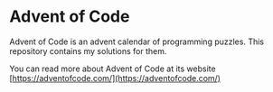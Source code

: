 # Advent of Code

Advent of Code is an advent calendar of programming puzzles.
This repository contains my solutions for them.

You can read more about Advent of Code at its website [https://adventofcode.com/](https://adventofcode.com/)
